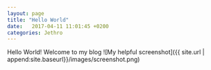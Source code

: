 ```yaml
---
layout: page
title: "Hello World"
date:   2017-04-11 11:01:45 +0200
categories: Jethro
---
```



Hello World! Welcome to my blog
![My helpful screenshot]({{ site.url | append:site.baseurl}}/images/screenshot.png)
